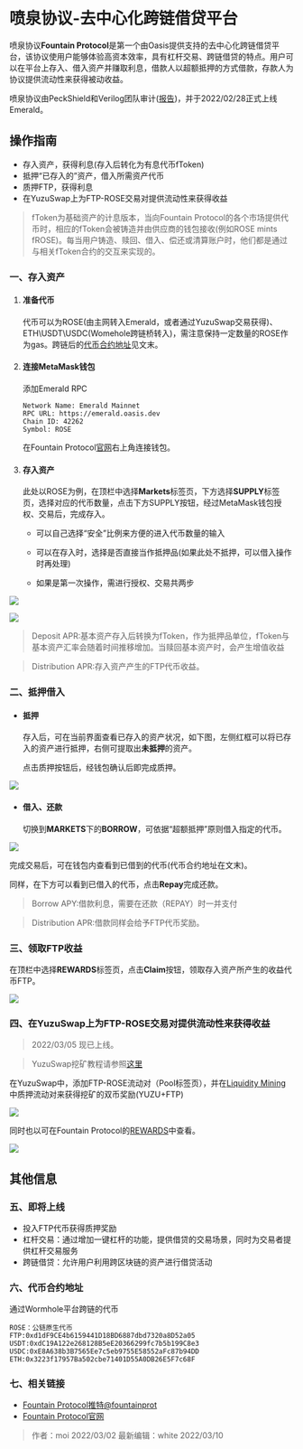 # 喷泉协议-去中心化跨链借贷平台

喷泉协议**Fountain Protocol**是第一个由Oasis提供支持的去中心化跨链借贷平台，该协议使用户能够体验高资本效率，具有杠杆交易、跨链借贷的特点。用户可以在平台上存入、借入资产并赚取利息，借款人以超额抵押的方式借款，存款人为协议提供流动性来获得被动收益。

喷泉协议由PeckShield和Verilog团队审计([报告](https://github.com/dev-fountain/fountain-protocol-audit))，并于2022/02/28正式上线Emerald。

## 操作指南

- 存入资产，获得利息(存入后转化为有息代币fToken)
- 抵押“已存入的”资产，借入所需资产代币
- 质押FTP，获得利息
- 在YuzuSwap上为FTP-ROSE交易对提供流动性来获得收益
> fToken为基础资产的计息版本，当向Fountain Protocol的各个市场提供代币时，相应的fToken会被铸造并由供应商的钱包接收(例如ROSE mints fROSE)。每当用户铸造、赎回、借入、偿还或清算账户时，他们都是通过与相关fToken合约的交互来实现的。

### 一、存入资产

1. #### 准备代币

   代币可以为ROSE(由主网转入Emerald，或者通过YuzuSwap交易获得)、ETH\USDT\USDC(Womehole跨链桥转入)，需注意保持一定数量的ROSE作为gas。跨链后的[代币合约地址](#wu-dai-bi-he-yue-di-zhi)见文末。

2. #### 连接MetaMask钱包

   添加Emerald RPC

   ```
   Network Name: Emerald Mainnet
   RPC URL: https://emerald.oasis.dev
   Chain ID: 42262
   Symbol: ROSE
   ```

   在Fountain Protocol[官网](https://ftp.cash/dashboard/markets)右上角连接钱包。

3. #### 存入资产

   此处以ROSE为例，在顶栏中选择**Markets**标签页，下方选择**SUPPLY**标签页，选择对应的代币数量，点击下方SUPPLY按钮，经过MetaMask钱包授权、交易后，完成存入。

   - 可以自己选择“安全”比例来方便的进入代币数量的输入
   
   - 可以在存入时，选择是否直接当作抵押品(如果此处不抵押，可以借入操作时再处理)
   
   - 如果是第一次操作，需进行授权、交易共两步
   

![](ftp1.jpg)

![](ftp2.jpg)

   > Deposit APR:基本资产存入后转换为fToken，作为抵押品单位，fToken与基本资产汇率会随着时间推移增加。当赎回基本资产时，会产生增值收益

   > Distribution APR:存入资产产生的FTP代币收益。

### 二、抵押借入


- #### 抵押

   存入后，可在当前界面查看已存入的资产状况，如下图，左侧红框可以将已存入的资产进行抵押，右侧可提取出**未抵押**的资产。
   
   点击质押按钮后，经钱包确认后即完成质押。
   

![](ftp3.jpg)


- #### 借入、还款

   切换到**MARKETS**下的**BORROW**，可依据“超额抵押”原则借入指定的代币。

![](ftp4.jpg)

   完成交易后，可在钱包内查看到已借到的代币(代币合约地址在文末)。

   同样，在下方可以看到已借入的代币，点击**Repay**完成还款。

> Borrow APY:借款利息，需要在还款（REPAY）时一并支付

> Distribution APR:借款同样会给予FTP代币奖励。

### 三、领取FTP收益

在顶栏中选择**REWARDS**标签页，点击**Claim**按钮，领取存入资产所产生的收益代币FTP。

![](./ftp5.jpg)

### 四、在YuzuSwap上为FTP-ROSE交易对提供流动性来获得收益

> 2022/03/05 现已上线。

> YuzuSwap挖矿教程请参照[这里](https://medium.com/@little-white/yuzu-%E6%8C%96%E7%9F%BF%E6%94%BB%E7%95%A5-f192ff18b9a1)

在YuzuSwap中，添加FTP-ROSE流动对（Pool标签页），并在[Liquidity Mining](https://app.yuzu-swap.com/#/liquiditymining/select/-1/extselect/3)中质押流动对来获得挖矿的双币奖励(YUZU+FTP)

![](./ftp6.jpg)

同时也以可在Fountain Protocol的[REWARDS](https://ftp.cash/dashboard/rewards)中查看。

![](./ftp7.jpg)



## 其他信息

### 五、即将上线

- 投入FTP代币获得质押奖励
- 杠杆交易：通过增加一键杠杆的功能，提供借贷的交易场景，同时为交易者提供杠杆交易服务
- 跨链借贷：允许用户利用跨区块链的资产进行借贷活动

### 六、代币合约地址
通过Wormhole平台跨链的代币

```
ROSE：公链原生代币
FTP:0xd1dF9CE4b6159441D18BD6887dbd7320a8D52a05
USDT:0xdC19A122e268128B5eE20366299fc7b5b199C8e3
USDC:0xE8A638b3B7565Ee7c5eb9755E58552aFc87b94DD
ETH:0x3223f17957Ba502cbe71401D55A0DB26E5F7c68F
```
### 七、相关链接

- [Fountain Protocol推特@fountainprot](https://twitter.com/fountainprot)
- [Fountain Protocol官网](https://ftp.cash/home)

>作者：moi 2022/03/02 最新编辑：white 2022/03/10
